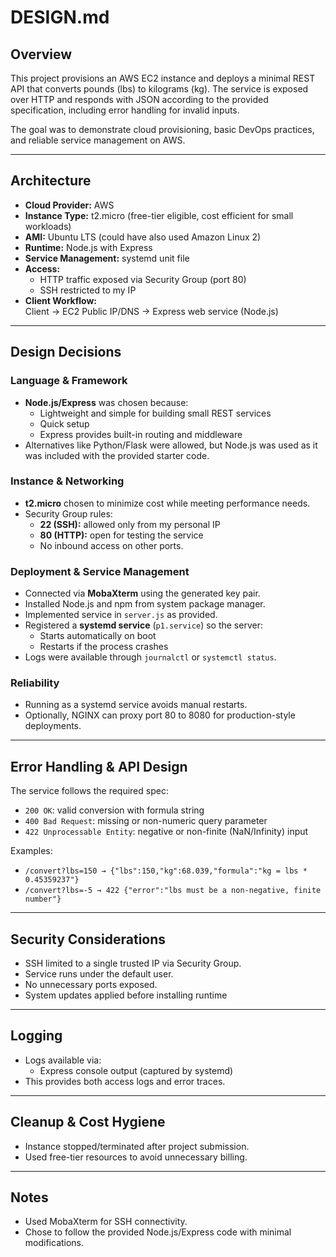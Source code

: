 # DESIGN.md

## Overview
This project provisions an AWS EC2 instance and deploys a minimal REST API that converts pounds (lbs) to kilograms (kg). The service is exposed over HTTP and responds with JSON according to the provided specification, including error handling for invalid inputs.

The goal was to demonstrate cloud provisioning, basic DevOps practices, and reliable service management on AWS.

---------------------------------------------------------------------------------------

## Architecture
- **Cloud Provider:** AWS
- **Instance Type:** t2.micro (free-tier eligible, cost efficient for small workloads)
- **AMI:** Ubuntu LTS (could have also used Amazon Linux 2)
- **Runtime:** Node.js with Express
- **Service Management:** systemd unit file
- **Access:** 
  - HTTP traffic exposed via Security Group (port 80)
  - SSH restricted to my IP
- **Client Workflow:**  
  Client → EC2 Public IP/DNS → Express web service (Node.js)  

---------------------------------------------------------------------------------------

## Design Decisions

### Language & Framework
- **Node.js/Express** was chosen because:
  - Lightweight and simple for building small REST services
  - Quick setup
  - Express provides built-in routing and middleware
- Alternatives like Python/Flask were allowed, but Node.js was used as it was included with the provided starter code.

### Instance & Networking
- **t2.micro** chosen to minimize cost while meeting performance needs.
- Security Group rules:
  - **22 (SSH):** allowed only from my personal IP
  - **80 (HTTP):** open for testing the service
  - No inbound access on other ports.

### Deployment & Service Management
- Connected via **MobaXterm** using the generated key pair.
- Installed Node.js and npm from system package manager.
- Implemented service in `server.js` as provided.
- Registered a **systemd service** (`p1.service`) so the server:
  - Starts automatically on boot
  - Restarts if the process crashes
- Logs were available through `journalctl` or `systemctl status`.

### Reliability
- Running as a systemd service avoids manual restarts.
- Optionally, NGINX can proxy port 80 to 8080 for production-style deployments.

---------------------------------------------------------------------------------------

## Error Handling & API Design
The service follows the required spec:
- `200 OK`: valid conversion with formula string
- `400 Bad Request`: missing or non-numeric query parameter
- `422 Unprocessable Entity`: negative or non-finite (NaN/Infinity) input

Examples:
- `/convert?lbs=150 → {"lbs":150,"kg":68.039,"formula":"kg = lbs * 0.45359237"}`
- `/convert?lbs=-5 → 422 {"error":"lbs must be a non-negative, finite number"}`

---------------------------------------------------------------------------------------
## Security Considerations
- SSH limited to a single trusted IP via Security Group.
- Service runs under the default user.
- No unnecessary ports exposed.
- System updates applied before installing runtime 

---------------------------------------------------------------------------------------

## Logging
- Logs available via:
  - Express console output (captured by systemd)
- This provides both access logs and error traces.

---------------------------------------------------------------------------------------

## Cleanup & Cost Hygiene
- Instance stopped/terminated after project submission.
- Used free-tier resources to avoid unnecessary billing.

---------------------------------------------------------------------------------------
## Notes
- Used MobaXterm for SSH connectivity.
- Chose to follow the provided Node.js/Express code with minimal modifications.
